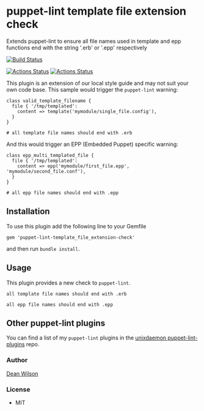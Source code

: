 # puppet-lint template file extension check

Extends puppet-lint to ensure all file names used in template and epp
functions end with the string '.erb' or '.epp' respectively

[![Build Status](https://travis-ci.org/deanwilson/puppet-lint-template_file_extension-check.svg?branch=master)](https://travis-ci.org/deanwilson/puppet-lint-template_file_extension-check)

[![Actions Status](https://github.com/deanwilson/puppet-lint-template_file_extension-check/workflows/Ruby/badge.svg)](https://github.com/deanwilson/puppet-lint-template_file_extension-check/actions)
[![Actions Status](https://github.com/deanwilson/puppet-lint-template_file_extension-check/workflows/Rubocop%20linter/badge.svg)](https://github.com/deanwilson/puppet-lint-template_file_extension-check/actions)

This plugin is an extension of our local style guide and may not suit
your own code base. This sample would trigger the `puppet-lint` warning:

    class valid_template_filename {
      file { '/tmp/templated':
        content => template('mymodule/single_file.config'),
      }
    }

    # all template file names should end with .erb

And this would trigger an EPP (Embedded Puppet) specific warning:

    class epp_multi_templated_file {
      file { '/tmp/templated':
        content => epp('mymodule/first_file.epp', 'mymodule/second_file.conf'),
      }
    }

    # all epp file names should end with .epp

## Installation

To use this plugin add the following line to your Gemfile

    gem 'puppet-lint-template_file_extension-check'

and then run `bundle install`.

## Usage

This plugin provides a new check to `puppet-lint`.

    all template file names should end with .erb

    all epp file names should end with .epp

## Other puppet-lint plugins

You can find a list of my `puppet-lint` plugins in the
[unixdaemon puppet-lint-plugins](https://github.com/deanwilson/unixdaemon-puppet-lint-plugins) repo.

### Author

[Dean Wilson](https://www.unixdaemon.net)

### License

 * MIT
